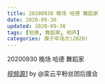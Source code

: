 ```yaml
---
title: 20200930 晚场 哈德 舞蹈家
date: 2020-09-30
updated: 2020-09-30
tags: [哈德, 舞蹈家, 相声]
categories: 庚子年场次(2020) 
---
```

20200930 晚场 哈德 舞蹈家



[视频源1](https://weibo.com/6574451359/Jn4MAccXC) by @栾云平粉丝团后援会

